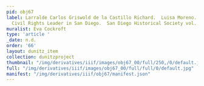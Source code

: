 ```yaml
---
pid: obj67
label: Larralde Carlos Griswold de la Castillo Richard.  Luisa Moreno. A Hispanic
  Civil Rights Leader in San Diego.  San Diego Historical Society vol. 41 no. 4.
muralist: Eva Cockroft
type: 'article '
_date: n.d.
order: '66'
layout: dunitz_item
collection: dunitzproject
thumbnail: "/img/derivatives/iiif/images/obj67_00/full/250,/0/default.jpg"
full: "/img/derivatives/iiif/images/obj67_00/full/full/0/default.jpg"
manifest: "/img/derivatives/iiif/obj67/manifest.json"
---
```

